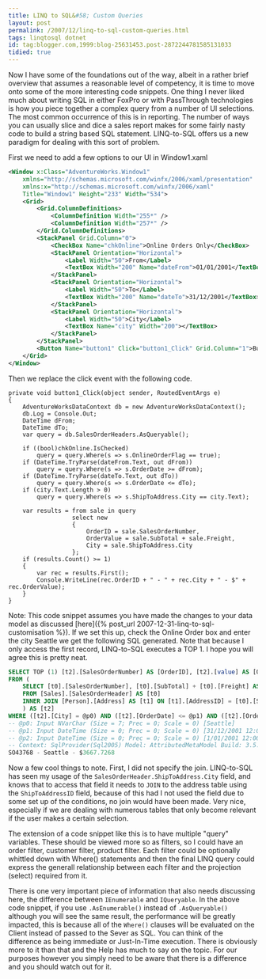 ```yaml
---
title: LINQ to SQL&#58; Custom Queries
layout: post
permalink: /2007/12/linq-to-sql-custom-queries.html
tags: linqtosql dotnet
id: tag:blogger.com,1999:blog-25631453.post-2872244781585131033
tidied: true
---
```


Now I have some of the foundations out of the way, albeit in a rather brief overview that assumes a reasonable level of competency, it is time to move onto some of the more interesting code snippets.
One thing I never liked much about writing SQL in either FoxPro or with PassThrough technologies is how you piece together a complex query from a number of UI selections. The most common occurrence of this is in reporting. The number of ways you can usually slice and dice a sales report makes for some fairly nasty code to build a string based SQL statement.
LINQ-to-SQL offers us a new paradigm for dealing with this sort of problem.

First we need to add a few options to our UI in Window1.xaml

```xml
<Window x:Class="AdventureWorks.Window1"
    xmlns="http://schemas.microsoft.com/winfx/2006/xaml/presentation"
    xmlns:x="http://schemas.microsoft.com/winfx/2006/xaml"
    Title="Window1" Height="233" Width="534">
    <Grid>
        <Grid.ColumnDefinitions>
            <ColumnDefinition Width="255*" />
            <ColumnDefinition Width="257*" />
        </Grid.ColumnDefinitions>
        <StackPanel Grid.Column="0">
            <CheckBox Name="chkOnline">Online Orders Only</CheckBox>
            <StackPanel Orientation="Horizontal">
                <Label Width="50">From</Label>
                <TextBox Width="200" Name="dateFrom">01/01/2001</TextBox>
            </StackPanel>
            <StackPanel Orientation="Horizontal">
                <Label Width="50">To</Label>
                <TextBox Width="200" Name="dateTo">31/12/2001</TextBox>
            </StackPanel>
            <StackPanel Orientation="Horizontal">
                <Label Width="50">City</Label>
                <TextBox Name="city" Width="200"></TextBox>
            </StackPanel>
        </StackPanel>
        <Button Name="button1" Click="button1_Click" Grid.Column="1">Button</Button>
    </Grid>
</Window>
```

Then we replace the click event with the following code.

```clike
private void button1_Click(object sender, RoutedEventArgs e)
{
    AdventureWorksDataContext db = new AdventureWorksDataContext();
    db.Log = Console.Out;
    DateTime dFrom;
    DateTime dTo;
    var query = db.SalesOrderHeaders.AsQueryable();

    if ((bool)chkOnline.IsChecked)
        query = query.Where(s => s.OnlineOrderFlag == true);
    if (DateTime.TryParse(dateFrom.Text, out dFrom))
        query = query.Where(s => s.OrderDate >= dFrom);
    if (DateTime.TryParse(dateTo.Text, out dTo))
        query = query.Where(s => s.OrderDate <= dTo);
    if (city.Text.Length > 0)
        query = query.Where(s => s.ShipToAddress.City == city.Text);

    var results = from sale in query
                  select new
                  {
                      OrderID = sale.SalesOrderNumber,
                      OrderValue = sale.SubTotal + sale.Freight,
                      City = sale.ShipToAddress.City
                  };
    if (results.Count() >= 1)
    {
        var rec = results.First();
        Console.WriteLine(rec.OrderID + " - " + rec.City + " - $" + rec.OrderValue);
    }
}
```

Note: This code snippet assumes you have made the changes to your data model as discussed [here]({% post_url 2007-12-31-linq-to-sql-customisation %}).
If we set this up, check the Online Order box and enter the city Seattle we get the following SQL generated. Note that because I only access the first record, LINQ-to-SQL executes a TOP 1. I hope you will agree this is pretty neat.


```sql
SELECT TOP (1) [t2].[SalesOrderNumber] AS [OrderID], [t2].[value] AS [OrderValue], [t2].[City]
FROM (
    SELECT [t0].[SalesOrderNumber], [t0].[SubTotal] + [t0].[Freight] AS [value], [t1].[City], [t0].[OrderDate], [t0].[OnlineOrderFlag]
    FROM [Sales].[SalesOrderHeader] AS [t0]
    INNER JOIN [Person].[Address] AS [t1] ON [t1].[AddressID] = [t0].[ShipToAddressID]
    ) AS [t2]
WHERE ([t2].[City] = @p0) AND ([t2].[OrderDate] <= @p1) AND ([t2].[OrderDate] >= @p2) AND ([t2].[OnlineOrderFlag] = 1)
-- @p0: Input NVarChar (Size = 7; Prec = 0; Scale = 0) [Seattle]
-- @p1: Input DateTime (Size = 0; Prec = 0; Scale = 0) [31/12/2001 12:00:00 AM]
-- @p2: Input DateTime (Size = 0; Prec = 0; Scale = 0) [1/01/2001 12:00:00 AM]
-- Context: SqlProvider(Sql2005) Model: AttributedMetaModel Build: 3.5.21022.8
SO43768 - Seattle - $3667.7268
```


Now a few cool things to note. First, I did not specify the join. LINQ-to-SQL has seen my usage of the `SalesOrderHeader.ShipToAddress.City` field, and knows that to access that field it needs to `JOIN` to the address table using the `ShipToAddressID` field, because of this had I not used the field due to some set up of the conditions, no join would have been made. Very nice, especially if we are dealing with numerous tables that only become relevant if the user makes a certain selection.

The extension of a code snippet like this is to have multiple "query" variables. These should be viewed more so as filters, so I could have an order filter, customer filter, product filter. Each filter could be optionally whittled down with Where() statements and then the final LINQ query could express the generall relationship between each filter and the projection (select) required from it.

There is one very important piece of information that also needs discussing here, the difference between `IEnumerable` and `IQueryable`. In the above code snippet, if you use `.AsEnumerable()` instead of `.AsQueryable()` although you will see the same result, the performance will be greatly impacted, this is because all of the `Where()` clauses will be evaluated on the Client instead of passed to the Sever as SQL. You can think of the difference as being immediate or Just-In-Time execution. There is obviously more to it than that and the Help has much to say on the topic. For our purposes however you simply need to be aware that there is a difference and you should watch out for it.
